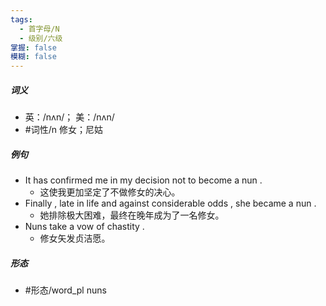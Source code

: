 ```yaml
---
tags:
  - 首字母/N
  - 级别/六级
掌握: false
模糊: false
---
```

##### 词义
- 英：/nʌn/； 美：/nʌn/
- #词性/n  修女；尼姑
##### 例句
- It has confirmed me in my decision not to become a nun .
	- 这使我更加坚定了不做修女的决心。
- Finally , late in life and against considerable odds , she became a nun .
	- 她排除极大困难，最终在晚年成为了一名修女。
- Nuns take a vow of chastity .
	- 修女矢发贞洁愿。
##### 形态
- #形态/word_pl nuns
